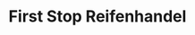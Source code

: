 ---
title: "First Stop Reifenhandel"
url: /bersenbrueck/first-stop-reifenhandel/
shop: Autowerkstatt
---